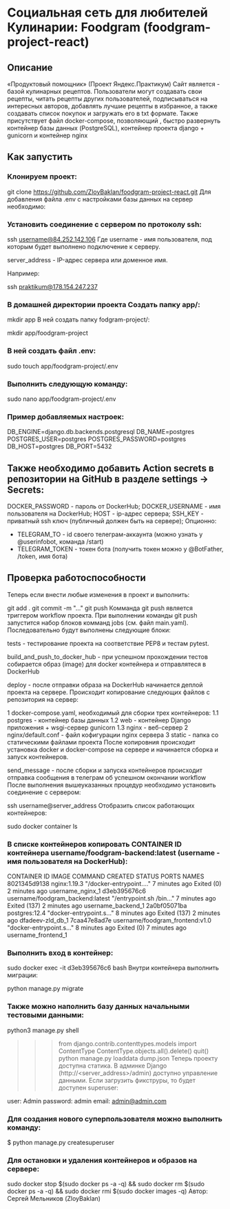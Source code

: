 # Социальная сеть для любителей Кулинарии: Foodgram (foodgram-project-react)


## Описание
«Продуктовый помощник» (Проект Яндекс.Практикум) Сайт является - базой кулинарных рецептов. Пользователи могут создавать свои рецепты, читать рецепты других пользователей, подписываться на интересных авторов, добавлять лучшие рецепты в избранное, а также создавать список покупок и загружать его в txt формате. Также присутствует файл docker-compose, позволяющий , быстро развернуть контейнер базы данных (PostgreSQL), контейнер проекта django + gunicorn и контейнер nginx

## Kак запустить
### Kлонируем проект:

git clone https://github.com/ZloyBaklan/foodgram-project-react.git
Для добавления файла .env с настройками базы данных на сервер необходимо:

### Установить соединение с сервером по протоколу ssh:

ssh username@84.252.142.106
Где username - имя пользователя, под которым будет выполнено подключение к серверу.

server_address - IP-адрес сервера или доменное имя.

Например:

ssh praktikum@178.154.247.237
### В домашней директории проекта Создать папку app/:

mkdir app
В ней создать папку fodgram-project/:

mkdir app/foodgram-project

### В ней создать файл .env:

 sudo touch app/foodgram-project/.env
### Выполнить следующую команду:

sudo nano app/foodgram-project/.env
### Пример добавляемых настроек:

DB_ENGINE=django.db.backends.postgresql
DB_NAME=postgres
POSTGRES_USER=postgres
POSTGRES_PASSWORD=postgres
DB_HOST=postgres
DB_PORT=5432

## Также необходимо добавить Action secrets в репозитории на GitHub в разделе settings -> Secrets:

DOCKER_PASSWORD - пароль от DockerHub;
DOCKER_USERNAME - имя пользователя на DockerHub;
HOST - ip-адрес сервера;
SSH_KEY - приватный ssh ключ (публичный должен быть на сервере);
Опционно:
* TELEGRAM_TO - id своего телеграм-аккаунта (можно узнать у @userinfobot, команда /start)
* TELEGRAM_TOKEN - токен бота (получить токен можно у @BotFather, /token, имя бота)
## Проверка работоспособности
Теперь если внести любые изменения в проект и выполнить:

git add .
git commit -m "..."
git push
Комманда git push является триггером workflow проекта. При выполнении команды git push запустится набор блоков комманд jobs (см. файл main.yaml). Последовательно будут выполнены следующие блоки:

tests - тестирование проекта на соответствие PEP8 и тестам pytest.

build_and_push_to_docker_hub - при успешном прохождении тестов собирается образ (image) для docker контейнера и отправлятеся в DockerHub

deploy - после отправки образа на DockerHub начинается деплой проекта на сервере. Происходит копирование следующих файлов с репозитория на сервер:

1 docker-compose.yaml, необходимый для сборки трех контейнеров:
  1.1 postgres - контейнер базы данных
  1.2 web - контейнер Django приложения + wsgi-сервер gunicorn
  1.3 nginx - веб-сервер
2 nginx/default.conf - файл кофигурации nginx сервера
3 static - папка со статическими файлами проекта
После копировния происходит установка docker и docker-compose на сервере и начинается сборка и запуск контейнеров.

send_message - после сборки и запуска контейнеров происходит отправка сообщения в телеграм об успешном окончании workflow
После выполнения вышеуказанных процедур необходимо установить соединение с сервером:

ssh username@server_address
Отобразить список работающих контейнеров:

sudo docker container ls
### В списке контейнеров копировать CONTAINER ID контейнера username/foodgram-backend:latest (username - имя пользователя на DockerHub):

CONTAINER ID   IMAGE                                COMMAND                  CREATED         STATUS                       PORTS     NAMES
8021345d9138   nginx:1.19.3                         "/docker-entrypoint.…"   7 minutes ago   Exited (0) 2 minutes ago               username_nginx_1
d3eb395676c6   username/foodgram_backend:latest   "/entrypoint.sh /bin…"   7 minutes ago   Exited (137) 2 minutes ago             username_backend_1
2a0bf05071ba   postgres:12.4                        "docker-entrypoint.s…"   8 minutes ago   Exited (137) 2 minutes ago             dfadeev-zld_db_1
7caa47e8ad7e   username/foodgram_frontend:v1.0    "docker-entrypoint.s…"   8 minutes ago   Exited (0) 7 minutes ago               username_frontend_1

### Выполнить вход в контейнер:

sudo docker exec -it d3eb395676c6 bash
Внутри контейнера выполнить миграции:

python manage.py migrate
### Также можно наполнить базу данных начальными тестовыми данными:

python3 manage.py shell
>>> from django.contrib.contenttypes.models import ContentType
>>> ContentType.objects.all().delete()
>>> quit()
python manage.py loaddata dump.json
Теперь проекту доступна статика. В админке Django (http://<server_address>/admin) доступно управление данными. Если загрузить фикструры, то будет доступен superuser:

  user: Admin
  password: admin
  email: admin@admin.com
### Для создания нового суперпользователя можно выполнить команду:

$ python manage.py createsuperuser
### Для остановки и удаления контейнеров и образов на сервере:

sudo docker stop $(sudo docker ps -a -q) && sudo docker rm $(sudo docker ps -a -q) && sudo docker rmi $(sudo docker images -q)
Автор:
Сергей Мельников (ZloyBaklan)
